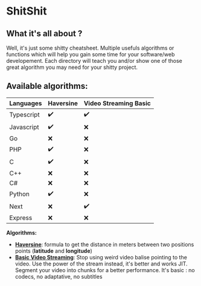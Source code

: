# ShitShit

## What it's all about ?
Well, it's just some shitty cheatsheet. Multiple usefuls algorithms or functions which will help you gain some time for your software/web developement. Each directory will teach you and/or show one of those great algorithm you may need for your shitty project.

## Available algorithms:

|Languages| Haversine | Video Streaming Basic
|--|--|--|
|Typescript  | ✔️ |✔️
|Javascript| ✔️ |❌
|Go| ❌ |❌
|PHP| ✔️ |❌
|C| ✔️ |❌
|C++| ❌ |❌
|C#| ❌ |❌
|Python| ✔️ | ❌
|Next| ❌ | ✔️
|Express| ❌ | ❌

**Algorithms:**

 - **[Haversine](https://github.com/dilaouid/shitshit/tree/main/haversine)**: formula to get the distance in meters between two positions points (**latitude** and **longitude**)
 - **[Basic Video Streaming](https://github.com/dilaouid/shitshit/tree/main/video%20streaming%20basic)**: Stop using weird video balise pointing to the video. Use the power of the stream instead, it's better and works JIT. Segment your video into chunks for a better performance. It's basic : no codecs, no adaptative, no subtitles

